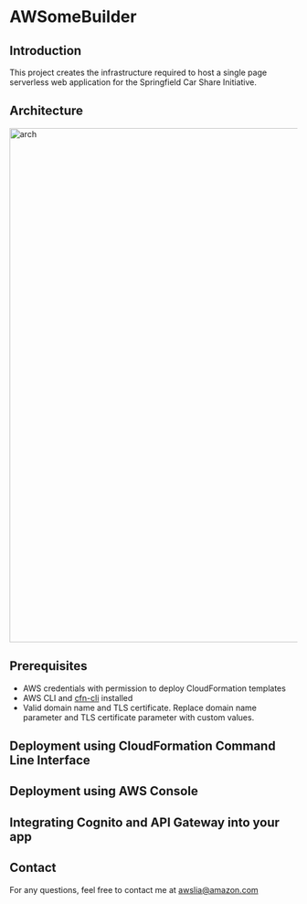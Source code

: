 # AWSomeBuilder

## Introduction

This project creates the infrastructure required to host a single page serverless web application for the Springfield Car Share Initiative.

## Architecture

<img width="900" alt="arch" src="https://user-images.githubusercontent.com/57345244/130268637-db2b5064-7650-41d9-ba6e-4774d6c8db0b.png">

## Prerequisites

- AWS credentials with permission to deploy CloudFormation templates
- AWS CLI and [cfn-cli](https://github.com/Kotaimen/awscfncli) installed
- Valid domain name and TLS certificate. Replace domain name parameter and TLS certificate parameter with custom values.

## Deployment using CloudFormation Command Line Interface

## Deployment using AWS Console

## Integrating Cognito and API Gateway into your app

## Contact

For any questions, feel free to contact me at awslia@amazon.com
